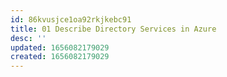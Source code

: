 ```yaml
---
id: 86kvusjce1oa92rkjkebc91
title: 01 Describe Directory Services in Azure
desc: ''
updated: 1656082179029
created: 1656082179029
---
```


